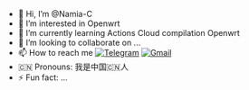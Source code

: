 - 👋 Hi, I’m @Namia-C
- 👀 I’m interested in Openwrt
- 🌱 I’m currently learning  Actions Cloud compilation Openwrt
- 💞️ I’m looking to collaborate on ...
- 📫 How to reach me 
[![Telegram](https://img.shields.io/badge/-Telegram-181717?style=flat&logo=Telegram&logoColor=white)](https://t.me/RileyK9880)
[![Gmail](https://img.shields.io/badge/-Gmail-D14836?style=flat&logo=Gmail&logoColor=white)](mailto:kmy258855@gmail.com)
- 🇨🇳 Pronouns: 我是中国🇨🇳人
- ⚡ Fun fact: ...

<!---
Namia-C/Namia-C is a ✨ special ✨ repository because its `README.md` (this file) appears on your GitHub profile.
You can click the Preview link to take a look at your changes.
--->
